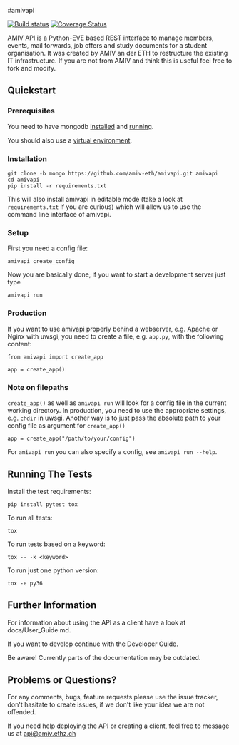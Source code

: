 #amivapi

[![Build status](https://secure.travis-ci.org/amiv-eth/amivapi.png?branch=master)](https://secure.travis-ci.org/amiv-eth/amivapi)
[![Coverage Status](https://coveralls.io/repos/amiv-eth/amivapi/badge.svg)](https://coveralls.io/r/amiv-eth/amivapi)

AMIV API is a Python-EVE based REST interface to manage members, events, mail forwards, job offers and study documents for a student organisation. It was created by AMIV an der ETH to restructure the existing IT infrastructure. If you are not from AMIV and think this is useful feel free to fork and modify.

## Quickstart

### Prerequisites

You need to have mongodb [installed](https://docs.mongodb.com/manual/installation/) and [running](https://docs.mongodb.com/manual/tutorial/manage-mongodb-processes/).

You should also use a [virtual environment](http://docs.python-guide.org/en/latest/dev/virtualenvs/).

### Installation

    git clone -b mongo https://github.com/amiv-eth/amivapi.git amivapi
    cd amivapi
    pip install -r requirements.txt

This will also install amivapi in editable mode (take a look at 
`requirements.txt` if you are curious) which will allow us to use the command
line interface of amivapi.

### Setup

First you need a config file:

    amivapi create_config

Now you are basically done, if you want to start a development server just type

    amivapi run

### Production

If you want to use amivapi properly behind a webserver, e.g. Apache or Nginx
with uwsgi, you need to create a file, e.g. `app.py`, with the following content:

    from amivapi import create_app

    app = create_app()

### Note on filepaths

`create_app()` as well as `amivapi run` will look for a config file in the
current working directory. In production, you need to use the appropriate
settings, e.g. `chdir` in uwsgi.
Another way is to just pass the absolute path to your config file as argument
for `create_app()`

    app = create_app("/path/to/your/config")

For `amivapi run` you can also specify a config, see `amivapi run --help`.

## Running The Tests

Install the test requirements:

    pip install pytest tox

To run all tests:

    tox

To run tests based on a keyword:

    tox -- -k <keyword>

To run just one python version:

    tox -e py36

## Further Information

For information about using the API as a client have a look at docs/User_Guide.md.

If you want to develop continue with the Developer Guide.

Be aware! Currently parts of the documentation may be outdated.

## Problems or Questions?

For any comments, bugs, feature requests please use the issue tracker, don't hasitate to create issues, if we don't like your idea we are not offended.

If you need help deploying the API or creating a client, feel free to message us at api@amiv.ethz.ch
